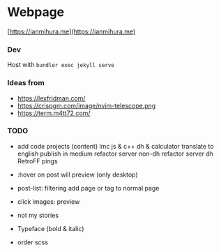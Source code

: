 # Webpage
[https://ianmihura.me](https://ianmihura.me)

### Dev

Host with `bundler exec jekyll serve`

### Ideas from
* https://lexfridman.com/
* https://crispgm.com/image/nvim-telescope.png
* https://term.m4tt72.com/

### TODO
* add code projects (content)
    lmc js & c++
    dh & calculator
        translate to english
        publish in medium
        refactor server non-dh
        refactor server dh
    RetroFF
    pings
* :hover on post will preview (only desktop)
* post-list: filtering
    add page or tag to normal page
* click images: preview
* not my stories

* Typeface (bold & italic)
* order scss
